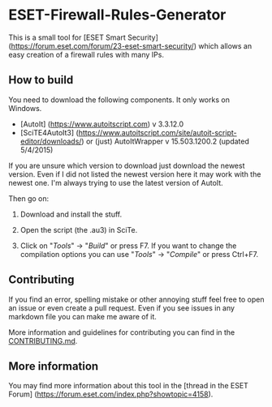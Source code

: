 # ESET-Firewall-Rules-Generator
This is a small tool for [ESET Smart Security] (https://forum.eset.com/forum/23-eset-smart-security/) which allows an easy creation of a firewall rules with many IPs.

## How to build
You need to download the following components. It only works on Windows.
* [AutoIt] (https://www.autoitscript.com) v 3.3.12.0
* [SciTE4AutoIt3] (https://www.autoitscript.com/site/autoit-script-editor/downloads/) or (just) AutoItWrapper v 15.503.1200.2 (updated 5/4/2015)

If you are unsure which version to download just download the newest version.
Even if I did not listed the newest version here it may work with the newest one.
I'm always trying to use the latest version of AutoIt.

Then go on:

1. Download and install the stuff.

2. Open the script (the .au3) in SciTe.

3. Click on "*Tools*" -> "*Build*" or press F7. If you want to change the compilation options you can use "*Tools*" ->
"*Compile*" or press Ctrl+F7.

## Contributing
If you find an error, spelling mistake or other annoying stuff feel free to open an issue or even create a pull request.
Even if you see issues in any markdown file you can make me aware of it.

More information and guidelines for contributing you can find in the [CONTRIBUTING.md](CONTRIBUTING.md).

## More information
You may find more information about this tool in the [thread in the ESET Forum] (https://forum.eset.com/index.php?showtopic=4158).

